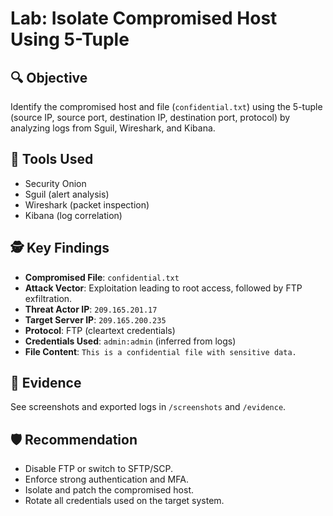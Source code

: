 # Lab: Isolate Compromised Host Using 5-Tuple

## 🔍 Objective
Identify the compromised host and file (`confidential.txt`) using the 5-tuple (source IP, source port, destination IP, destination port, protocol) by analyzing logs from Sguil, Wireshark, and Kibana.

## 🧩 Tools Used
- Security Onion
- Sguil (alert analysis)
- Wireshark (packet inspection)
- Kibana (log correlation)

## 🕵️ Key Findings
- **Compromised File**: `confidential.txt`
- **Attack Vector**: Exploitation leading to root access, followed by FTP exfiltration.
- **Threat Actor IP**: `209.165.201.17`
- **Target Server IP**: `209.165.200.235`
- **Protocol**: FTP (cleartext credentials)
- **Credentials Used**: `admin:admin` (inferred from logs)
- **File Content**: `This is a confidential file with sensitive data.`

## 📎 Evidence
See screenshots and exported logs in `/screenshots` and `/evidence`.

## 🛡️ Recommendation
- Disable FTP or switch to SFTP/SCP.
- Enforce strong authentication and MFA.
- Isolate and patch the compromised host.
- Rotate all credentials used on the target system.


